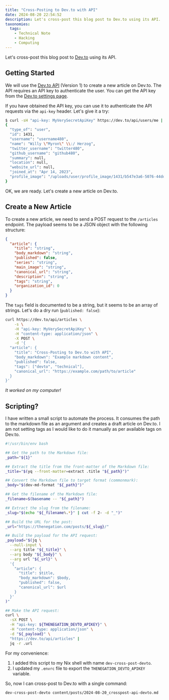 ```yaml
---
title: "Cross-Posting to Dev.to with API"
date: 2024-08-20 22:54:52
description: Let's cross-post this blog post to Dev.to using its API.
taxonomies:
  tags:
    - Technical Note
    - Hacking
    - Computing
---
```


Let's cross-post this blog post to [Dev.to] using its API.

<!-- more -->

## Getting Started

We will use the [Dev.to API] (Version 1) to create a new article on Dev.to. The
API requires an API key to authenticate the user. You can get the API key from
the [Dev.to settings page].

If you have obtained the API key, you can use it to authenticate the API
requests via the `api-key` header. Let's give it a try:

```sh
$ curl -sH "api-key: MyVerySecretApiKey" https://dev.to/api/users/me | jq .
{
  "type_of": "user",
  "id": 1431,
  "username": "username480",
  "name": "Willy \"Myron\" \\:/ Herzog",
  "twitter_username": "twitter480",
  "github_username": "github480",
  "summary": null,
  "location": null,
  "website_url": null,
  "joined_at": "Apr 14, 2023",
  "profile_image": "/uploads/user/profile_image/1431/b547e3a6-5076-44dd-a4f6-9b85022b4e76.jpeg"
}
```

OK, we are ready. Let's create a new article on Dev.to.

## Create a New Article

To create a new article, we need to send a POST request to the `/articles`
endpoint. The payload seems to be a JSON object with the following structure:

```json
{
  "article": {
    "title": "string",
    "body_markdown": "string",
    "published": false,
    "series": "string",
    "main_image": "string",
    "canonical_url": "string",
    "description": "string",
    "tags": "string",
    "organization_id": 0
  }
}
```

The `tags` field is documented to be a string, but it seems to be an array of
strings. Let's do a dry run (`published: false`):

```sh
curl https://dev.to/api/articles \
    -s \
    -H "api-key: MyVerySecretApiKey" \
    -H "content-type: application/json" \
    -X POST \
    -d '{
  "article": {
    "title": "Cross-Posting to Dev.to with API",
    "body_markdown": "Example markdown content",
    "published": false,
    "tags": ["devto", "technical"],
    "canonical_url": "https://example.com/path/to/article"
  }
}'
```

_It worked on my computer!_

## Scripting?

I have written a small script to automate the process. It consumes the path to
the markdown file as an argument and creates a draft article on Dev.to. I am not
setting tags as I would like to do it manually as per available tags on Dev.to.

```sh
#!/usr/bin/env bash

## Get the path to the Markdown file:
_path="${1}"

## Extract the title from the front-matter of the Markdown file:
_title="$(yq --front-matter=extract .title "${_path}")"

## Convert the Markdown file to target format (commonmark):
_body="$(dev-md-format "${_path}")"

## Get the filename of the Markdown file:
_filename=$(basename -- "${_path}")

## Extract the slug from the filename:
_slug="$(echo "${_filename%.*}" | cut -f 2- -d "_")"

## Build the URL for the post:
_url="https://thenegation.com/posts/${_slug}/"

## Build the payload for the API request:
_payload="$(jq \
  --null-input \
  --arg title "${_title}" \
  --arg body "${_body}" \
  --arg url "${_url}" \
  '{
    "article": {
      "title": $title,
      "body_markdown": $body,
      "published": false,
      "canonical_url": $url
    }
  }'
)"

## Make the API request:
curl \
  -sX POST \
  -H "api-key: ${THENEGATION_DEVTO_APIKEY}" \
  -H "content-type: application/json" \
  -d "${_payload}" \
  "https://dev.to/api/articles" |
  jq -r .url
```

For my convenience:

1. I added this script to my Nix shell with name `dev-cross-post-devto`.
2. I updated my `.envrc` file to export the `THENEGATION_DEVTO_APIKEY` variable.

So, now I can cross-post to Dev.to with a single command:

```sh
dev-cross-post-devto content/posts/2024-08-20_crosspost-api-devto.md
```

<!-- REFERENCES -->

[Dev.to]: https://dev.to
[Dev.to API]: https://docs.dev.to/api/
[Dev.to settings page]: https://dev.to/settings/extensions

